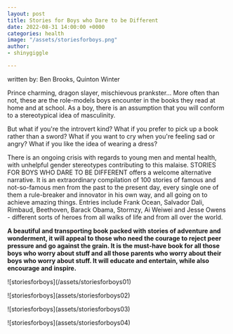 ```yaml
---
layout: post
title: Stories for Boys who Dare to be Different
date: 2022-08-31 14:00:00 +0000
categories: health
image: "/assets/storiesforboys.png"
author:
- shinygiggle

---
```

written by: Ben Brooks, Quinton Winter

Prince charming, dragon slayer, mischievous prankster... More often than not, these are the role-models boys encounter in the books they read at home and at school. As a boy, there is an assumption that you will conform to a stereotypical idea of masculinity.

But what if you're the introvert kind? What if you prefer to pick up a book rather than a sword? What if you want to cry when you're feeling sad or angry? What if you like the idea of wearing a dress?

There is an ongoing crisis with regards to young men and mental health, with unhelpful gender stereotypes contributing to this malaise. STORIES FOR BOYS WHO DARE TO BE DIFFERENT offers a welcome alternative narrative. It is an extraordinary compilation of 100 stories of famous and not-so-famous men from the past to the present day, every single one of them a rule-breaker and innovator in his own way, and all going on to achieve amazing things. Entries include Frank Ocean, Salvador Dali, Rimbaud, Beethoven, Barack Obama, Stormzy, Ai Weiwei and Jesse Owens - different sorts of heroes from all walks of life and from all over the world.

**A beautiful and transporting book packed with stories of adventure and wonderment, it will appeal to those who need the courage to reject peer pressure and go against the grain. It is the must-have book for all those boys who worry about stuff and all those parents who worry about their boys who worry about stuff. It will educate and entertain, while also encourage and inspire.**

!\[storiesforboys\](/assets/storiesforboys01)

!\[storiesforboys\](assets/storiesforboys02)

!\[storiesforboys\](assets/storiesforboys03)

!\[storiesforboys\](assets/storiesforboys04)